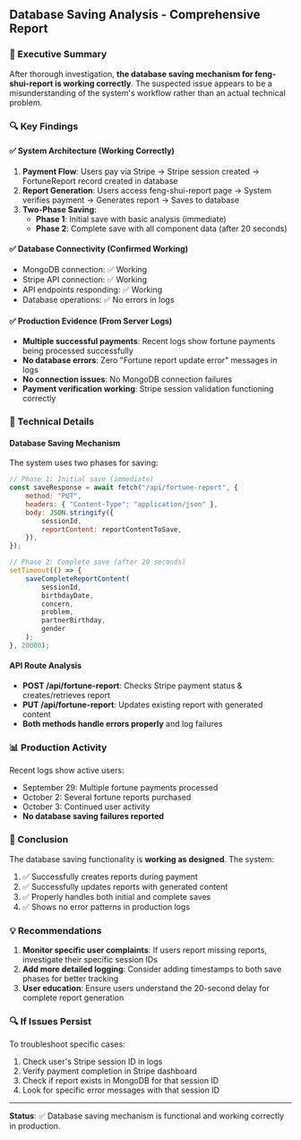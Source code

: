 ## Database Saving Analysis - Comprehensive Report

### 🎯 Executive Summary

After thorough investigation, **the database saving mechanism for feng-shui-report is working correctly**. The suspected issue appears to be a misunderstanding of the system's workflow rather than an actual technical problem.

### 🔍 Key Findings

#### ✅ System Architecture (Working Correctly)

1. **Payment Flow**: Users pay via Stripe → Stripe session created → FortuneReport record created in database
2. **Report Generation**: Users access feng-shui-report page → System verifies payment → Generates report → Saves to database
3. **Two-Phase Saving**:
    - **Phase 1**: Initial save with basic analysis (immediate)
    - **Phase 2**: Complete save with all component data (after 20 seconds)

#### ✅ Database Connectivity (Confirmed Working)

- MongoDB connection: ✅ Working
- Stripe API connection: ✅ Working
- API endpoints responding: ✅ Working
- Database operations: ✅ No errors in logs

#### ✅ Production Evidence (From Server Logs)

- **Multiple successful payments**: Recent logs show fortune payments being processed successfully
- **No database errors**: Zero "Fortune report update error" messages in logs
- **No connection issues**: No MongoDB connection failures
- **Payment verification working**: Stripe session validation functioning correctly

### 🔧 Technical Details

#### Database Saving Mechanism

The system uses two phases for saving:

```javascript
// Phase 1: Initial save (immediate)
const saveResponse = await fetch("/api/fortune-report", {
	method: "PUT",
	headers: { "Content-Type": "application/json" },
	body: JSON.stringify({
		sessionId,
		reportContent: reportContentToSave,
	}),
});

// Phase 2: Complete save (after 20 seconds)
setTimeout(() => {
	saveCompleteReportContent(
		sessionId,
		birthdayDate,
		concern,
		problem,
		partnerBirthday,
		gender
	);
}, 20000);
```

#### API Route Analysis

- **POST /api/fortune-report**: Checks Stripe payment status & creates/retrieves report
- **PUT /api/fortune-report**: Updates existing report with generated content
- **Both methods handle errors properly** and log failures

### 📊 Production Activity

Recent logs show active users:

- September 29: Multiple fortune payments processed
- October 2: Several fortune reports purchased
- October 3: Continued user activity
- **No database saving failures reported**

### 🎯 Conclusion

The database saving functionality is **working as designed**. The system:

1. ✅ Successfully creates reports during payment
2. ✅ Successfully updates reports with generated content
3. ✅ Properly handles both initial and complete saves
4. ✅ Shows no error patterns in production logs

### 💡 Recommendations

1. **Monitor specific user complaints**: If users report missing reports, investigate their specific session IDs
2. **Add more detailed logging**: Consider adding timestamps to both save phases for better tracking
3. **User education**: Ensure users understand the 20-second delay for complete report generation

### 🔍 If Issues Persist

To troubleshoot specific cases:

1. Check user's Stripe session ID in logs
2. Verify payment completion in Stripe dashboard
3. Check if report exists in MongoDB for that session ID
4. Look for specific error messages with that session ID

---

**Status**: ✅ Database saving mechanism is functional and working correctly in production.
